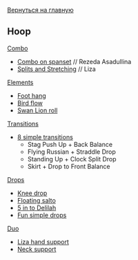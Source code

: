 [Вернуться на главную](/)

## Hoop

[Combo](/hoop/combo)

* [Combo on spanset](/hoop/combo#combo-on-spanset) // Rezeda Asadullina
* [Splits and Stretching](/hoop/combo#splits-and-stretching) // Liza

[Elements](/hoop/elements)

* [Foot hang](/hoop/elements#foot-hang)
* [Bird flow](/hoop/elements#bird-flow)
* [Swan Lion roll](/hoop/elements#swan-lion-roll)

[Transitions](/hoop/transitions)

* [8 simple transitions](/hoop/transitions#8-simple-transitions)
  * Stag Push Up + Back Balance
  * Flying Russian + Straddle Drop
  * Standing Up + Clock Split Drop
  * Skirt + Drop to Front Balance

[Drops](/hoop/drops)

* [Knee drop](/hoop/drops#knee-drop) 
* [Floating salto](/hoop/drops#floating-salto) 
* [5 in to Delilah](/hoop/drops#5-into-delilah) 
* [Fun simple drops](/hoop/drops#fun-simple-drops) 

[Duo](/hoop/duo)

* [Liza hand support](/hoop/duo#liza-hand-support) 
* [Neck support](/hoop/duo#neck-support) 
